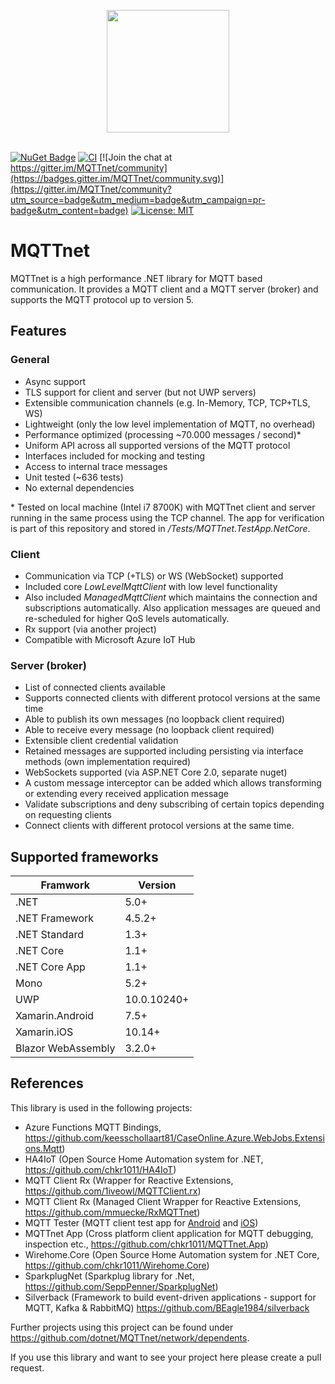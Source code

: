 <p align="center">
<img src="https://github.com/chkr1011/MQTTnet/blob/master/Images/icon_det_256.png?raw=true" width="196">
<br/>
<br/>
</p>

[![NuGet Badge](https://buildstats.info/nuget/MQTTnet)](https://www.nuget.org/packages/MQTTnet)
[![CI](https://github.com/dotnet/MQTTnet/actions/workflows/ci.yml/badge.svg)](https://github.com/dotnet/MQTTnet/actions/workflows/ci.yml)
[![Join the chat at https://gitter.im/MQTTnet/community](https://badges.gitter.im/MQTTnet/community.svg)](https://gitter.im/MQTTnet/community?utm_source=badge&utm_medium=badge&utm_campaign=pr-badge&utm_content=badge)
[![License: MIT](https://img.shields.io/badge/License-MIT-green.svg)](https://raw.githubusercontent.com/dotnet/MQTTnet/master/LICENSE)

# MQTTnet

MQTTnet is a high performance .NET library for MQTT based communication. It provides a MQTT client and a MQTT server (broker) and supports the MQTT protocol up to version 5.

## Features

### General

* Async support
* TLS support for client and server (but not UWP servers)
* Extensible communication channels (e.g. In-Memory, TCP, TCP+TLS, WS)
* Lightweight (only the low level implementation of MQTT, no overhead)
* Performance optimized (processing ~70.000 messages / second)*
* Uniform API across all supported versions of the MQTT protocol
* Interfaces included for mocking and testing
* Access to internal trace messages
* Unit tested (~636 tests)
* No external dependencies

\* Tested on local machine (Intel i7 8700K) with MQTTnet client and server running in the same process using the TCP channel. The app for verification is part of this repository and stored in _/Tests/MQTTnet.TestApp.NetCore_.

### Client

* Communication via TCP (+TLS) or WS (WebSocket) supported
* Included core _LowLevelMqttClient_ with low level functionality
* Also included _ManagedMqttClient_ which maintains the connection and subscriptions automatically. Also application messages are queued and re-scheduled for higher QoS levels automatically.
* Rx support (via another project)
* Compatible with Microsoft Azure IoT Hub

### Server (broker)

* List of connected clients available
* Supports connected clients with different protocol versions at the same time
* Able to publish its own messages (no loopback client required)
* Able to receive every message (no loopback client required)
* Extensible client credential validation
* Retained messages are supported including persisting via interface methods (own implementation required)
* WebSockets supported (via ASP.NET Core 2.0, separate nuget)
* A custom message interceptor can be added which allows transforming or extending every received application message
* Validate subscriptions and deny subscribing of certain topics depending on requesting clients
* Connect clients with different protocol versions at the same time.

## Supported frameworks

| Framwork           | Version     |
| ------------------ | ----------- |
|.NET                | 5.0+        |
|.NET Framework      | 4.5.2+      |
|.NET Standard       | 1.3+        |
|.NET Core           | 1.1+        |
|.NET Core App       | 1.1+        |
| Mono               | 5.2+        |
| UWP                | 10.0.10240+ |
| Xamarin.Android    | 7.5+        |
| Xamarin.iOS        | 10.14+      |
| Blazor WebAssembly | 3.2.0+      |

## References

This library is used in the following projects:

* Azure Functions MQTT Bindings, <https://github.com/keesschollaart81/CaseOnline.Azure.WebJobs.Extensions.Mqtt>)
* HA4IoT (Open Source Home Automation system for .NET, <https://github.com/chkr1011/HA4IoT>)
* MQTT Client Rx (Wrapper for Reactive Extensions, <https://github.com/1iveowl/MQTTClient.rx>)
* MQTT Client Rx (Managed Client Wrapper for Reactive Extensions, <https://github.com/mmuecke/RxMQTTnet>)
* MQTT Tester (MQTT client test app for [Android](https://play.google.com/store/apps/details?id=com.liveowl.mqtttester) and [iOS](https://itunes.apple.com/us/app/mqtt-tester/id1278621826?mt=8))
* MQTTnet App (Cross platform client application for MQTT debugging, inspection etc., <https://github.com/chkr1011/MQTTnet.App>)
* Wirehome.Core (Open Source Home Automation system for .NET Core, <https://github.com/chkr1011/Wirehome.Core>)
* SparkplugNet (Sparkplug library for .Net, <https://github.com/SeppPenner/SparkplugNet>)
* Silverback (Framework to build event-driven applications - support for MQTT, Kafka & RabbitMQ) <https://github.com/BEagle1984/silverback>

Further projects using this project can be found under https://github.com/dotnet/MQTTnet/network/dependents.

If you use this library and want to see your project here please create a pull request.
